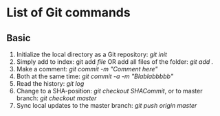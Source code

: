 # List of Git commands

## Basic

1. Initialize the local directory as a Git repository: *git init*
2. Simply add to index: git add *file* OR add all files of the folder: *git add .*
3. Make a comment: *git commit -m "Comment here"*
4. Both at the same time: *git commit -a -m "Blablabbbbb"*
5. Read the history: *git log*
6. Change to a SHA-position: *git checkout SHACommit*, or to master branch: *git checkout master*
7. Sync local updates to the master branch: *git push origin master*